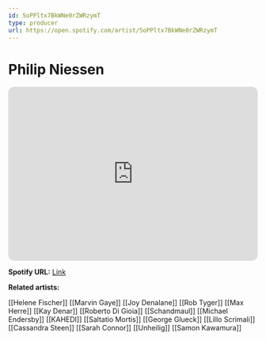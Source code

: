 ```yaml
---
id: 5oPPltx7BkWNe0rZWRzymT
type: producer
url: https://open.spotify.com/artist/5oPPltx7BkWNe0rZWRzymT
---
```

# Philip Niessen

<iframe style="border-radius:12px" src="https://open.spotify.com/embed/artist/5oPPltx7BkWNe0rZWRzymT" width="100%" height="352" frameBorder="0" allowfullscreen="" allow="autoplay; clipboard-write; encrypted-media; fullscreen; picture-in-picture" loading="lazy"></iframe>

**Spotify URL:** [Link](https://open.spotify.com/artist/5oPPltx7BkWNe0rZWRzymT)

**Related artists:**

[[Helene Fischer]]
[[Marvin Gaye]]
[[Joy Denalane]]
[[Rob Tyger]]
[[Max Herre]]
[[Kay Denar]]
[[Roberto Di Gioia]]
[[Schandmaul]]
[[Michael Endersby]]
[[KAHEDI]]
[[Saltatio Mortis]]
[[George Glueck]]
[[Lillo Scrimali]]
[[Cassandra Steen]]
[[Sarah Connor]]
[[Unheilig]]
[[Samon Kawamura]]
